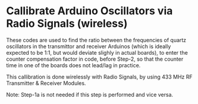 # Callibrate Arduino Oscillators via Radio Signals (wireless)
These codes are used to find the ratio between the frequencies of quartz oscillators in the transmittor and receiver Arduinos (which is ideally expected to be 1:1, but would deviate slighly in actual boards), to enter the counter compensation factor in code, before Step-2, so that the counter time in one of the boards does not lead/lag in practice.

This callibration is done wirelessly with Radio Signals, by using 433 MHz RF Transmitter & Receiver Modules.

Note: Step-1a is not needed if this step is performed and vice versa.
